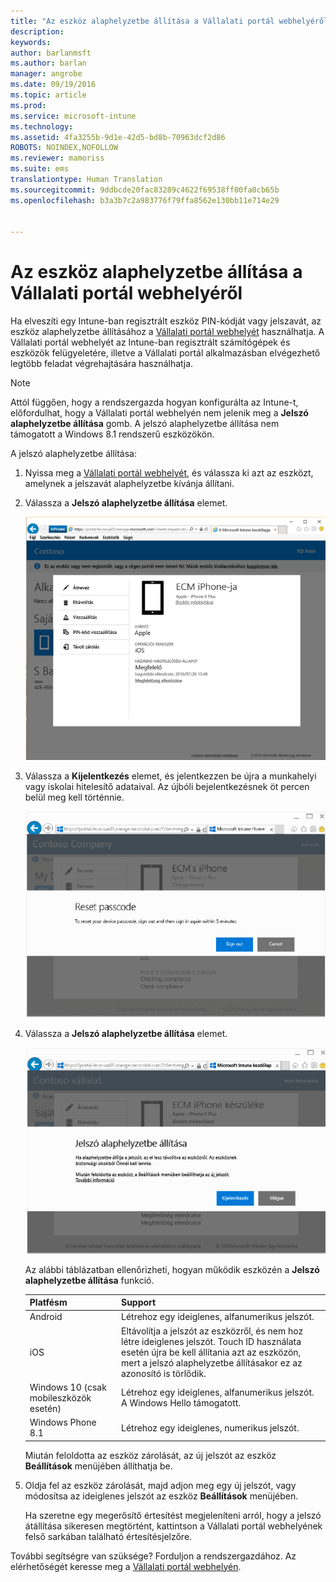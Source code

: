 ```yaml
---
title: "Az eszköz alaphelyzetbe állítása a Vállalati portál webhelyéről | Microsoft Intune"
description: 
keywords: 
author: barlanmsft
ms.author: barlan
manager: angrobe
ms.date: 09/19/2016
ms.topic: article
ms.prod: 
ms.service: microsoft-intune
ms.technology: 
ms.assetid: 4fa3255b-9d1e-42d5-bd8b-70963dcf2d86
ROBOTS: NOINDEX,NOFOLLOW
ms.reviewer: mamoriss
ms.suite: ems
translationtype: Human Translation
ms.sourcegitcommit: 9ddbcde20fac83289c4622f69538ff00fa0cb65b
ms.openlocfilehash: b3a3b7c2a983776f79ffa8562e130bb11e714e29


---
```



# <a name="reset-your-device-passcode-from-the-company-portal-website"></a>Az eszköz alaphelyzetbe állítása a Vállalati portál webhelyéről

Ha elveszíti egy Intune-ban regisztrált eszköz PIN-kódját vagy jelszavát, az eszköz alaphelyzetbe állításához a [Vállalati portál webhelyét](http://portal.manage.microsoft.com) használhatja. A Vállalati portál webhelyét az Intune-ban regisztrált számítógépek és eszközök felügyeletére, illetve a Vállalati portál alkalmazásban elvégezhető legtöbb feladat végrehajtására használhatja.

> [!NOTE]
> Attól függően, hogy a rendszergazda hogyan konfigurálta az Intune-t, előfordulhat, hogy a Vállalati portál webhelyén nem jelenik meg a **Jelszó alaphelyzetbe állítása** gomb. A jelszó alaphelyzetbe állítása nem támogatott a Windows 8.1 rendszerű eszközökön.

A jelszó alaphelyzetbe állítása:

1.  Nyissa meg a [Vállalati portál webhelyét](http://portal.manage.microsoft.com), és válassza ki azt az eszközt, amelynek a jelszavát alaphelyzetbe kívánja állítani.

2.  Válassza a **Jelszó alaphelyzetbe állítása** elemet.

    ![Az eszköz részletei a Jelszó alaphelyzetbe állítása gombbal](./media/iwp-screen-with-all-options.png)

3.  Válassza a **Kijelentkezés** elemet, és jelentkezzen be újra a munkahelyi vagy iskolai hitelesítő adataival. Az újbóli bejelentkezésnek öt percen belül meg kell történnie.

    ![Alaphelyzetbe állítási üzenet a Kijelentkezés gombbal](./media/iwp-2-sign-out.png)

4.  Válassza a **Jelszó alaphelyzetbe állítása** elemet.

    ![Üzenet, amely elmagyarázza, hogy mi történik a jelszó alaphelyzetbe állításakor](./media/iwp-3-tap-reset-passcode-after-signin.png)

    Az alábbi táblázatban ellenőrizheti, hogyan működik eszközén a **Jelszó alaphelyzetbe állítása** funkció.

    |Platfésm|Support|
    |------------|-----------|
    |Android|Létrehoz egy ideiglenes, alfanumerikus jelszót.|
    |iOS|Eltávolítja a jelszót az eszközről, és nem hoz létre ideiglenes jelszót. Touch ID használata esetén újra be kell állítania azt az eszközön, mert a jelszó alaphelyzetbe állításakor ez az azonosító is törlődik.|
    |Windows 10 (csak mobileszközök esetén)|Létrehoz egy ideiglenes, alfanumerikus jelszót. A Windows Hello támogatott.|
    |Windows Phone 8.1|Létrehoz egy ideiglenes, numerikus jelszót.|
    Miután feloldotta az eszköz zárolását, az új jelszót az eszköz **Beállítások** menüjében állíthatja be.

5.  Oldja fel az eszköz zárolását, majd adjon meg egy új jelszót, vagy módosítsa az ideiglenes jelszót az eszköz **Beállítások** menüjében.

    Ha szeretne egy megerősítő értesítést megjeleníteni arról, hogy a jelszó átállítása sikeresen megtörtént, kattintson a Vállalati portál webhelyének felső sarkában található értesítésjelzőre.

További segítségre van szüksége? Forduljon a rendszergazdához. Az elérhetőségét keresse meg a [Vállalati portál webhelyén](http://portal.manage.microsoft.com).



<!--HONumber=Nov16_HO1-->



